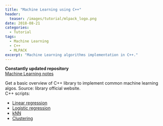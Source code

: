 ```yaml
---
title: "Machine Learning using C++"
header:
  teaser: /images/tutorial/mlpack_logo.png
date: 2018-08-21
categories:
  - Tutorial
tags:   
  - Machine Learning
  - C++
  - MLPACK
excerpt: "Machine Learning algorithms implementation in C++."
---
```


**Constantly updated repository**  
[Machine Learning notes](https://github.com/vivekec/machineLearning/blob/master/docs/ML_notes.pdf)

Get a basic overview of C++ library to implement common machine learning algos. Source: library official website.  
C++ scripts:
* [Linear regression](https://github.com/vivekec/machineLearning/blob/master/base_algos/Cpp/linear%20regression.cpp)
* [Logistic regression](https://github.com/vivekec/machineLearning/blob/master/base_algos/Cpp/logistic_regression.cpp)
* [kNN](https://github.com/vivekec/machineLearning/blob/master/base_algos/Cpp/kNN.cpp)
* [Clustering](https://github.com/vivekec/machineLearning/blob/master/base_algos/Cpp/kMeans.cpp)
